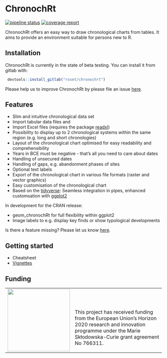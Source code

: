 
<!-- README.md is generated from README.Rmd. Please edit that file -->

# ChronochRt

<!-- badges: start -->

[![pipeline
status](https://gitlab.com/roset/chronochrt/badges/master/pipeline.svg)](https://gitlab.com/roset/chronochrt/-/commits/master)
[![coverage
report](https://gitlab.com/roset/chronochrt/badges/master/coverage.svg)](https://gitlab.com/roset/chronochrt/-/commits/master)
<!-- badges: end -->

ChronochRt offers an easy way to draw chronological charts from tables.
It aims to provide an environment suitable for persons new to R.

## Installation

ChronochRt is currently in the state of beta testing. You can install it
from gitlab with:

``` r
 devtools::install_gitlab("roset/chronochrt")
```

Please help us to improve ChronochRt by please file an issue
[here](https://gitlab.com/roset/chronochrt/issues).

## Features

  - Slim and intuitive chronological data set
  - Import tabular data files and
  - Import Excel files (requires the package
    [readxl](https://readxl.tidyverse.org/))
  - Possibility to display up to 2 chronological systems within the same
    region (e.g. long and short chronologies)
  - Layout of the chronological chart optimised for easy readability and
    comprehensibility
  - Years in BCE must be negative - that’s all you need to care about
    dates
  - Handling of unsecured dates
  - Handling of gaps, e.g. abandonment phases of sites
  - Optional text labels
  - Export of the chronological chart in various file formats (raster
    and vector graphics)
  - Easy customisation of the chronological chart
  - Based on the [tidyverse](https://www.tidyverse.org/): Seamless
    integration in pipes, enhanced customsation with
    [ggplot2](https://ggplot2.tidyverse.org/)

In development for the CRAN release:

  - geom\_chronochRt for full flexibility within ggplot2
  - Image labels to e.g. display key finds or show typological
    developments

Is there a feature missing? Please let us know
[here](https://gitlab.com/roset/chronochrt/issues).

## Getting started

  - Cheatsheet
  - [Vignettes](https://gitlab.com/roset/chronochrt/-/tree/master/vignettes)

## Funding

<table width="100%" cellspacing="0" cellpadding="0" border="0">

<tbody>

<tr>

<td valign="bottom">

<img src="https://europa.eu/european-union/sites/europaeu/files/docs/body/flag_yellow_low.jpg"  width="200">

</td>

<td valign="bottom" halign="left">

This project has received funding from the European Union’s Horizon 2020
research and innovation programme under the Marie Skłodowska-Curie grant
agreement No 766311.

</td>

</tr>

</tbody>

</table>
